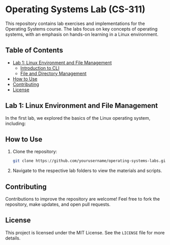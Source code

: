 # Operating Systems Lab (CS-311)

This repository contains lab exercises and implementations for the Operating Systems course. The labs focus on key concepts of operating systems, with an emphasis on hands-on learning in a Linux environment.

## Table of Contents
- [Lab 1: Linux Environment and File Management](#lab-1-linux-environment-and-file-management)
  - [Introduction to CLI](#introduction-to-cli)
  - [File and Directory Management](#file-and-directory-management)
- [How to Use](#how-to-use)
- [Contributing](#contributing)
- [License](#license)

## Lab 1: Linux Environment and File Management

In the first lab, we explored the basics of the Linux operating system, including:

## How to Use

1. Clone the repository:
    ```bash
    git clone https://github.com/yourusername/operating-systems-labs.git
    ```
2. Navigate to the respective lab folders to view the materials and scripts.

## Contributing
Contributions to improve the repository are welcome! Feel free to fork the repository, make updates, and open pull requests.

## License
This project is licensed under the MIT License. See the `LICENSE` file for more details.
